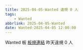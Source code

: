 ```yaml
---
title: 2025-04-05-Wanted 違規 0 人
tags:
    - Wanted
abbrlink: 2025-04-05-Wanted
date: Wanted-2025-04-05 12:00:00
---
```

Wanted 板 [板規連結](https://www.ptt.cc/bbs/Wanted/M.1608829773.A.D3B.html)
昨天違規 0 人

